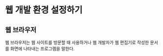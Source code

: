 웹 개발 환경 설정하기
====

웹 브라우저
---

웹 브라우저는 웹 사이트를 방문할 때 사용하거나 웹 개발자가 웹 편집기로 작성한 문서를 화면에 나타내는 프로그램을 말한다.

